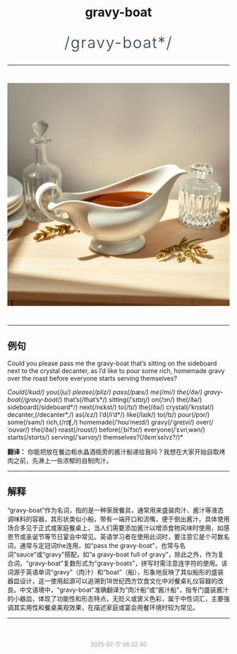 <div align="center">

# gravy-boat

<div style="margin: 30px 0;">
<h1 style="font-size: 2.5em; font-weight: 300; letter-spacing: 2px; margin: 0; color: #2c3e50;">
/gravy-boat*/
</h1>
</div>

</div>

---

<div align="center" style="margin: 40px 0;">

![gravy-boat](images/gravy-boat.png)

</div>

---

## 例句

Could you please pass me the gravy-boat that’s sitting on the sideboard next to the crystal decanter, as I’d like to pour some rich, homemade gravy over the roast before everyone starts serving themselves?

*Could(/kʊd/) you(/ju/) please(/pliz/) pass(/pæs/) me(/mi/) the(/ðə/) gravy-boat(/gravy-boat*/) that’s(/that’s*/) sitting(/ˈsɪtɪŋ/) on(/ɔn/) the(/ðə/) sideboard(/sideboard*/) next(/nɛkst/) to(/tɪ/) the(/ðə/) crystal(/ˈkrɪstəl/) decanter,(/decanter*,/) as(/ɛz/) I’d(/i’d*/) like(/laɪk/) to(/tɪ/) pour(/pɔr/) some(/səm/) rich,(/rɪʧ,/) homemade(/ˈhoʊˈmeɪd/) gravy(/ˈgreɪvi/) over(/ˈoʊvər/) the(/ðə/) roast(/roʊst/) before(/ˌbiˈfɔr/) everyone(/ˈɛvriˌwən/) starts(/stɑrts/) serving(/ˈsərvɪŋ/) themselves?(/ðɛmˈsɛlvz?/)*

**翻译：** 你能把放在餐边柜水晶酒瓶旁的酱汁船递给我吗？我想在大家开始自取烤肉之前，先淋上一些浓郁的自制肉汁。

---

## 解释

“gravy-boat”作为名词，指的是一种家居餐具，通常用来盛装肉汁、酱汁等液态调味料的容器，其形状类似小船，带有一端开口和流嘴，便于倒出酱汁。具体使用场合多见于正式或家庭餐桌上，当人们需要添加酱汁以增添食物风味时使用，如感恩节或圣诞节等节日宴会中常见。英语学习者在使用此词时，要注意它是个可数名词，通常与定冠词the连用，如“pass the gravy-boat”，也常与名词“sauce”或“gravy”搭配，如“a gravy-boat full of gravy”，除此之外，作为复合词，“gravy-boat”复数形式为“gravy-boats”，拼写时需注意连字符的使用。该词源于英语单词“gravy”（肉汁）和“boat”（船），形象地反映了其似船形的盛装器皿设计，这一使用起源可以追溯到18世纪西方饮食文化中对餐桌礼仪容器的改良。中文语境中，“gravy-boat”准确翻译为“肉汁船”或“酱汁船”，指专门盛装酱汁的小器皿，体现了功能性和形态特点，无贬义或褒义色彩，属于中性词汇，主要强调其实用性和餐桌美观效果，在描述家庭或宴会用餐环境时较为常见。


---

<div align="center" style="margin-top: 50px;">
<small style="color: #999; font-size: 0.9em;">2025-07-17 06:22:40</small>
</div>
